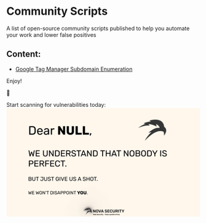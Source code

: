 # Community Scripts
A list of open-source community scripts published to help you automate your work and lower false positives


## Content:
- [Google Tag Manager Subdomain Enumeration]()

Enjoy!

🥷

Start scanning for vulnerabilities today:
<a href="https://novasec.io/?ref=github">
 <img src="banner_image.png" width="750px">
</a>
